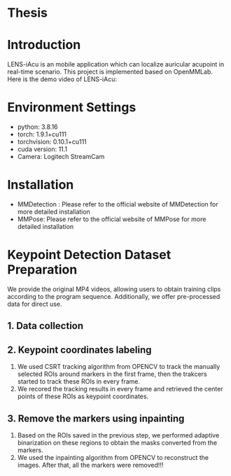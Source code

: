 # Thesis
# Introduction
LENS-iAcu is an mobile application which can localize auricular acupoint in real-time scenario. This project is implemented based on OpenMMLab.
Here is the demo video of LENS-iAcu:
# Environment Settings
* python: 3.8.16
* torch: 1.9.1+cu111
* torchvision: 0.10.1+cu111
* cuda version: 11.1
* Camera: Logitech StreamCam
# Installation
* MMDetection : Please refer to the official website of MMDetection for more detailed installation
* MMPose: Please refer to the official website of MMPose for more detailed installation
# Keypoint Detection Dataset Preparation
We provide the original MP4 videos, allowing users to obtain training clips according to the program sequence. Additionally, we offer pre-processed data for direct use.
## 1. Data collection 
## 2. Keypoint coordinates labeling
1. We used CSRT tracking algorithm from OPENCV to track the manually selected ROIs around markers in the first frame, then the trakcers started to track these ROIs in every frame.<br>
2. We recored the tracking results in every frame and retrieved the center points of these ROIs as keypoint coordinates.
## 3. Remove the markers using inpainting
1. Based on the ROIs saved in the previous step, we performed adaptive binarization on these regions to obtain the masks converted from the markers.
2. We used the inpainting algorithm from OPENCV to reconstruct the images. After that, all the markers were removed!!!







